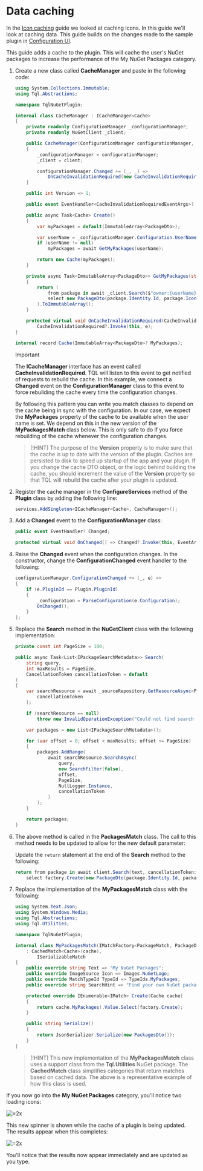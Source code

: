 # Data caching

In the [Icon caching](Icon-caching.md.md) guide we looked at caching icons. In this guide we'll look at caching data. This guide builds on the changes made to the sample plugin in [Configuration UI](Configuration-UI.md.md).

This guide adds a cache to the plugin. This will cache the user's NuGet packages to increase the performance of the My NuGet Packages category.

1. Create a new class called **CacheManager** and paste in the following code:
   
   ```cs
   using System.Collections.Immutable;
   using Tql.Abstractions;
   
   namespace TqlNuGetPlugin;
   
   internal class CacheManager : ICacheManager<Cache>
   {
       private readonly ConfigurationManager _configurationManager;
       private readonly NuGetClient _client;
   
       public CacheManager(ConfigurationManager configurationManager, NuGetClient client)
       {
           _configurationManager = configurationManager;
           _client = client;
   
           configurationManager.Changed += (_, _) =>
               OnCacheInvalidationRequired(new CacheInvalidationRequiredEventArgs(true));
       }
   
       public int Version => 1;
   
       public event EventHandler<CacheInvalidationRequiredEventArgs>? CacheInvalidationRequired;
   
       public async Task<Cache> Create()
       {
           var myPackages = default(ImmutableArray<PackageDto>);
   
           var userName = _configurationManager.Configuration.UserName;
           if (userName != null)
               myPackages = await GetMyPackages(userName);
   
           return new Cache(myPackages);
       }
   
       private async Task<ImmutableArray<PackageDto>> GetMyPackages(string userName)
       {
           return (
               from package in await _client.Search($"owner:{userName}", 1000)
               select new PackageDto(package.Identity.Id, package.IconUrl?.ToString())
           ).ToImmutableArray();
       }
   
       protected virtual void OnCacheInvalidationRequired(CacheInvalidationRequiredEventArgs e) =>
           CacheInvalidationRequired?.Invoke(this, e);
   }
   
   internal record Cache(ImmutableArray<PackageDto>? MyPackages);
   ```

   > [!IMPORTANT]
   > The **ICacheManager** interface has an event called **CacheInvalidationRequired**. TQL will listen to this event to get notified of requests to rebuild the cache. In this example, we connect a **Changed** event on the **ConfigurationManager** class to this event to force rebuilding the cache every time the configuration changes.
   > 
   > By following this pattern you can write you match classes to depend on the cache being in sync with the configuration. In our case, we expect the **MyPackages** property of the cache to be available when the user name is set. We depend on this in the new version of the **MyPackagesMatch** class below. This is only safe to do if you force rebuilding of the cache whenever the configuration changes.

   > [!HINT]
   > The purpose of the **Version** property is to make sure that the cache is up to date with the version of the plugin. Caches are persisted to disk to speed up startup of the app and your plugin. If you change the cache DTO object, or the logic behind building the cache, you should increment the value of the **Version** property so that TQL will rebuild the cache after your plugin is updated.

2. Register the cache manager in the **ConfigureServices** method of the **Plugin** class by adding the following line:
   
   ```cs
   services.AddSingleton<ICacheManager<Cache>, CacheManager>();
   ```

3. Add a **Changed** event to the **ConfigurationManager** class:
   
   ```cs
   public event EventHandler? Changed;
   
   protected virtual void OnChanged() => Changed?.Invoke(this, EventArgs.Empty);
   ```

4. Raise the **Changed** event when the configuration changes. In the constructor, change the **ConfigurationChanged** event handler to the following:
   
   ```cs
   configurationManager.ConfigurationChanged += (_, e) =>
   {
       if (e.PluginId == Plugin.PluginId)
       {
           _configuration = ParseConfiguration(e.Configuration);
           OnChanged();
       }
   };
   ```

4. Replace the **Search** method in the **NuGetClient** class with the following implementation:
   
   ```cs
   private const int PageSize = 100;
   
   public async Task<List<IPackageSearchMetadata>> Search(
       string query,
       int maxResults = PageSize,
       CancellationToken cancellationToken = default
   )
   {
       var searchResource = await _sourceRepository.GetResourceAsync<PackageSearchResource>(
           cancellationToken
       );
   
       if (searchResource == null)
           throw new InvalidOperationException("Could not find search resource");
   
       var packages = new List<IPackageSearchMetadata>();
   
       for (var offset = 0; offset < maxResults; offset += PageSize)
       {
           packages.AddRange(
               await searchResource.SearchAsync(
                   query,
                   new SearchFilter(false),
                   offset,
                   PageSize,
                   NullLogger.Instance,
                   cancellationToken
               )
           );
       }
   
       return packages;
   }
   ```

5. The above method is called in the **PackagesMatch** class. The call to this method needs to be updated to allow for the new default parameter:
   
   Update the `return` statement at the end of the **Search** method to the following:
   
   ```cs
   return from package in await client.Search(text, cancellationToken: cancellationToken)
       select factory.Create(new PackageDto(package.Identity.Id, package.IconUrl?.ToString()));
   ```

6. Replace the implementation of the **MyPackagesMatch** class with the following:
   
   ```cs
   using System.Text.Json;
   using System.Windows.Media;
   using Tql.Abstractions;
   using Tql.Utilities;
   
   namespace TqlNuGetPlugin;
   
   internal class MyPackagesMatch(IMatchFactory<PackageMatch, PackageDto> factory, ICache<Cache> cache)
       : CachedMatch<Cache>(cache),
           ISerializableMatch
   {
       public override string Text => "My NuGet Packages";
       public override ImageSource Icon => Images.NuGetLogo;
       public override MatchTypeId TypeId => TypeIds.MyPackages;
       public override string SearchHint => "Find your own NuGet packages";
   
       protected override IEnumerable<IMatch> Create(Cache cache)
       {
           return cache.MyPackages!.Value.Select(factory.Create);
       }
   
       public string Serialize()
       {
           return JsonSerializer.Serialize(new PackagesDto());
       }
   }
   ```

   > [!HINT]
   > This new implementation of the **MyPackagesMatch** class uses a support class from the **Tql.Utilities** NuGet package. The **CachedMatch** class simplifies categories that return matches based on cached data. The above is a representative example of how this class is used.
   
If you now go into the **My NuGet Packages** category, you'll notice two loading icons:

![=2x](Cache-rebuilding.png)

This new spinner is shown while the cache of a plugin is being updated. The results appear when this completes:

![=2x](Cached-search-results.png)

You'll notice that the results now appear immediately and are updated as you type.
